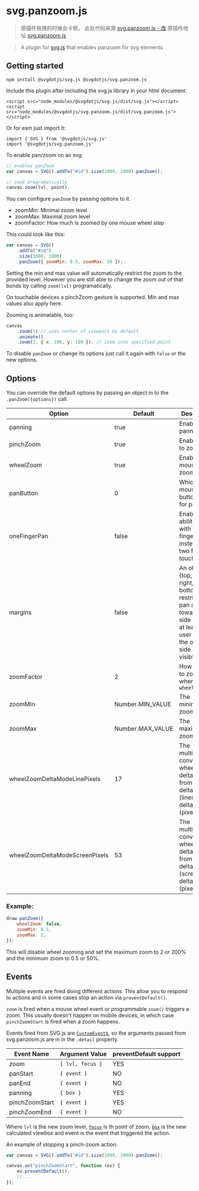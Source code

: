 # svg.panzoom.js

> 原插件拖拽的时候会卡顿。
> 此处代码来源 [svg.panzoom.js - 改](https://gitee.com/cloudsail-studio/svgdotjs/blob/main/plugs/svg.panzoom.js#)
> 原插件地址 [svg.panzoom.js](https://github.com/svgdotjs/svg.panzoom.js)

> A plugin for [svg.js](https://github.com/svgdotjs/svg.js) that enables panzoom for svg elements

## Getting started

```
npm install @svgdotjs/svg.js @svgdotjs/svg.panzoom.js
```

Include this plugin after including the svg.js library in your html document.

```
<script src="node_modules/@svgdotjs/svg.js/dist/svg.js"></script>
<script src="node_modules/@svgdotjs/svg.panzoom.js/dist/svg.panzoom.js"></script>
```

Or for esm just import it:

```
import { SVG } from '@svgdotjs/svg.js'
import '@svgdotjs/svg.panzoom.js'
```

To enable pan/zoom on an svg:

```js
// enables panZoom
var canvas = SVG().addTo("#id").size(1000, 1000).panZoom();

// zoom programatically
canvas.zoom(lvl, point);
```

You can configure `panZoom` by passing options to it.

- zoomMin: Minimal zoom level
- zoomMax: Maximal zoom level
- zoomFactor: How much is zoomed by one mouse wheel step

This could look like this:

```js
var canvas = SVG()
	.addTo("#id")
	.size(1000, 1000)
	.panZoom({ zoomMin: 0.5, zoomMax: 20 });
```

Setting the min and max value will automatically restrict the zoom to the provided level.
However you are still able to change the zoom out of that bonds by calling `zoom(lvl)` programatically.

On touchable devices a pinchZoom gesture is supported. Min and max values also apply here.

Zooming is animatable, too:

```js
canvas
	.zoom(1) // uses center of viewport by default
	.animate()
	.zoom(2, { x: 100, y: 100 }); // zoom into specified point
```

To disable `panZoom` or change its options just call it again with `false` or the new options.

## Options

You can override the default options by passing an object in to the `.panZoom({options})` call.

| Option                         | Default          | Description                                                                                                                                          |
| ------------------------------ | ---------------- | ---------------------------------------------------------------------------------------------------------------------------------------------------- |
| panning                        | true             | Enable panning                                                                                                                                       |
| pinchZoom                      | true             | Enable pinch to zoom                                                                                                                                 |
| wheelZoom                      | true             | Enable mouse wheel zoom                                                                                                                              |
| panButton                      | 0                | Which mouse button to use for pan ([info](https://developer.mozilla.org/en-US/docs/Web/API/MouseEvent/button))                                       |
| oneFingerPan                   | false            | Enables the ability to pan with only one finger instead of two for touchdevices                                                                      |
| margins                        | false            | An object {top, left, right, bottom} to restrict the pan area towards this side so that at least x user units of the opposite side are still visible |
| zoomFactor                     | 2                | How quickly to zoom when using `wheelZoom`                                                                                                           |
| zoomMin                        | Number.MIN_VALUE | The minimum zoom level                                                                                                                               |
| zoomMax                        | Number.MAX_VALUE | The maximum zoom level                                                                                                                               |
| wheelZoomDeltaModeLinePixels   | 17               | The multiplier to convert wheel zoom deltaY values from deltaMode=1 (lines) to deltaMode=0 (pixels)                                                  |
| wheelZoomDeltaModeScreenPixels | 53               | The multiplier to convert wheel zoom deltaY values from deltaMode=2 (screen) to deltaMode=0 (pixels)                                                 |

### Example:

```js
draw.panZoom({
	wheelZoom: false,
	zoomMin: 0.5,
	zoomMax: 2,
});
```

This will disable wheel zooming and set the maximum zoom to 2 or 200% and the minimum zoom to 0.5 or 50%.

## Events

Multiple events are fired doing different actions. This allow you to respond
to actions and in some cases stop an action via `preventDefault()`.

`zoom` is fired when a mouse wheel event or programmable `zoom()` triggers
a zoom. This usually doesn't happen on mobile devices, in which case
`pinchZoomStart` is fired when a zoom happens.

Events fired from SVG.js are [`CustomEvent`s](http://devdocs.io/dom/customevent),
so the arguments passed from svg.panzoom.js are in in the `.detail` property.

| Event Name     | Argument Value   | preventDefault support |
| -------------- | ---------------- | ---------------------- |
| zoom           | `{ lvl, focus }` | YES                    |
| panStart       | `{ event }`      | NO                     |
| panEnd         | `{ event }`      | NO                     |
| panning        | `{ box }`        | YES                    |
| pinchZoomStart | `{ event }`      | YES                    |
| pinchZoomEnd   | `{ event }`      | NO                     |

Where `lvl` is the new zoom level,
[`focus`](https://svgjs.com/docs/3.0/classes/#svg-point) is th point of zoom, [`box`](https://svgjs.com/docs/3.0/classes/#svg-box) is the new calculated viewbox
and event is the event that triggered the action.

An example of stopping a pinch-zoom action:

```js
var canvas = SVG().addTo("#id").size(1000, 1000).panZoom();

canvas.on("pinchZoomStart", function (ev) {
	ev.preventDefault();
	// ...
});
```
